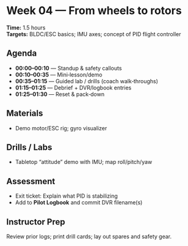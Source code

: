 # Week 04 — From wheels to rotors

**Time:** 1.5 hours  
**Targets:** BLDC/ESC basics; IMU axes; concept of PID flight controller

## Agenda
- **00:00–00:10** — Standup & safety callouts
- **00:10–00:35** — Mini‑lesson/demo
- **00:35–01:15** — Guided lab / drills (coach walk‑throughs)
- **01:15–01:25** — Debrief + DVR/logbook entries
- **01:25–01:30** — Reset & pack‑down

## Materials
- Demo motor/ESC rig; gyro visualizer

## Drills / Labs
- Tabletop “attitude” demo with IMU; map roll/pitch/yaw

## Assessment
- Exit ticket: Explain what PID is stabilizing
- Add to **Pilot Logbook** and commit DVR filename(s)

## Instructor Prep
Review prior logs; print drill cards; lay out spares and safety gear.
